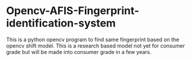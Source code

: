 # Opencv-AFIS-Fingerprint-identification-system
This is a python opencv program to find same fingerprint based on the opencv shift model. This is a research based model not yet for consumer grade but will be made into consumer grade in a few years.
